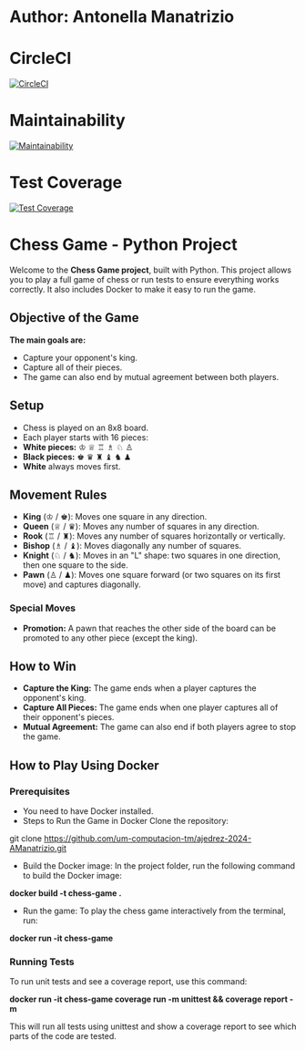 # Author: Antonella Manatrizio 


# CircleCI
[![CircleCI](https://dl.circleci.com/status-badge/img/gh/um-computacion-tm/ajedrez-2024-AManatrizio/tree/main.svg?style=svg)](https://dl.circleci.com/status-badge/redirect/gh/um-computacion-tm/ajedrez-2024-AManatrizio/tree/main)

# Maintainability
[![Maintainability](https://api.codeclimate.com/v1/badges/b881fe6f2b0d203478b7/maintainability)](https://codeclimate.com/github/um-computacion-tm/first-circleci-AManatrizio/maintainability)

# Test Coverage
[![Test Coverage](https://api.codeclimate.com/v1/badges/b881fe6f2b0d203478b7/test_coverage)](https://codeclimate.com/github/um-computacion-tm/first-circleci-AManatrizio/test_coverage)



# Chess Game - Python Project

Welcome to the **Chess Game project**, built with Python. This project allows you to play a full game of chess or run tests to ensure everything works correctly. It also includes Docker to make it easy to run the game.

## Objective of the Game
**The main goals are:**
- Capture your opponent's king.
- Capture all of their pieces.
- The game can also end by mutual agreement between both players.

## Setup
- Chess is played on an 8x8 board.
- Each player starts with 16 pieces:
- **White pieces:** ♔ ♕ ♖ ♗ ♘ ♙
- **Black pieces:** ♚ ♛ ♜ ♝ ♞ ♟
- **White** always moves first.

## Movement Rules
- **King** (♔ / ♚): Moves one square in any direction.
- **Queen** (♕ / ♛): Moves any number of squares in any direction.
- **Rook** (♖ / ♜): Moves any number of squares horizontally or vertically.
- **Bishop** (♗ / ♝): Moves diagonally any number of squares.
- **Knight** (♘ / ♞): Moves in an "L" shape: two squares in one direction, then one square to the side.
- **Pawn** (♙ / ♟): Moves one square forward (or two squares on its first move) and captures diagonally.

### Special Moves
- **Promotion:** A pawn that reaches the other side of the board can be promoted to any other piece (except the king).

## How to Win
- **Capture the King:** The game ends when a player captures the opponent's king.
- **Capture All Pieces:** The game ends when one player captures all of their opponent's pieces.
- **Mutual Agreement:** The game can also end if both players agree to stop the game.

## How to Play Using Docker
### Prerequisites
- You need to have Docker installed.
- Steps to Run the Game in Docker
Clone the repository:

git clone https://github.com/um-computacion-tm/ajedrez-2024-AManatrizio.git
- Build the Docker image: In the project folder, run the following command to build the Docker image:

**docker build -t chess-game .**

- Run the game: To play the chess game interactively from the terminal, run:

**docker run -it chess-game**

### Running Tests
To run unit tests and see a coverage report, use this command:

**docker run -it chess-game coverage run -m unittest && coverage report -m**

This will run all tests using unittest and show a coverage report to see which parts of the code are tested.